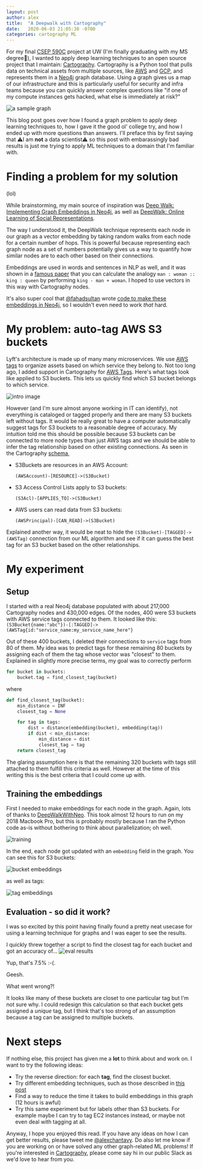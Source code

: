 ```yaml
---
layout: post
author: alex
title:  "A Deepwalk with Cartography"
date:   2020-06-03 21:05:38 -0700
categories: cartography ML
---
```


For my final [CSEP 590C](https://bit.ly/uwfsdl) project at UW (I'm finally graduating with my MS degree🎉), I wanted to apply deep learning techniques to an open source project that I maintain: [Cartography](https://github.com/lyft/cartography). Cartography is a Python tool that pulls data on technical assets from multiple sources, like [AWS](https://aws.amazon.com/) and [GCP](https://cloud.google.com/), and represents them in a [Neo4j](https://www.neo4j.com) graph database. Using a graph gives us a map of our infrastructure and this is particularly useful for security and infra teams because you can quickly answer complex questions like "if one of my compute instances gets hacked, what else is immediately at risk?"

![a sample graph](https://github.com/lyft/cartography/raw/master/docs/images/accountsandrds.png)


This blog post goes over how I found a graph problem to apply deep learning techniques to, how I gave it the good ol' college try, and how I ended up with more questions than answers. I'll preface this by first saying that ⚠️I am **not** a data scientist⚠️ so this post with embarassingly bad results is just me trying to apply ML techniques to a domain that I'm familiar with.

# Finding a problem for my solution
(lol)

While brainstorming, my main source of inspiration was [Deep Walk: Implementing Graph Embeddings in Neo4j](https://neo4j.com/blog/deepwalk-implementing-graph-embeddings-in-neo4j/), as well as [DeepWalk: Online Learning of Social Representations](https://arxiv.org/pdf/1403.6652.pdf). 

The way I understood it, the DeepWalk technique represents each node in our graph as a vector embedding by taking random walks from each node for a certain number of hops. This is powerful because representing each graph node as a set of numbers potentially gives us a way to quantify how similar nodes are to each other based on their connections.

Embeddings are used in words and sentences in NLP as well, and it was shown in a [famous paper](https://arxiv.org/pdf/1301.3781.pdf) that you can calculate the analogy `man : woman :: king : queen` by performing `king - man + woman`. I hoped to use vectors in this way with Cartography nodes.

It's also super cool that [@fahadsultan](https://github.com/syedfahadsultan) wrote [code to make these embeddings in Neo4j](https://github.com/syedfahadsultan/DeepWalkWithNeo), so I wouldn't even need to work _that_ hard.

# My problem: auto-tag AWS S3 buckets
Lyft's architecture is made up of many many microservices. We use [AWS tags](https://docs.aws.amazon.com/resourcegroupstagging/latest/APIReference/API_Tag.html) to organize assets based on which service they belong to. Not too long ago, I added support in Cartography for [AWS Tags](https://twitter.com/alexchantavy/status/1248022014331252736). Here's what tags look like applied to S3 buckets. This lets us quickly find which S3 bucket belongs to which service.

![intro image](/assets/img/intro-tags.png)

However (and I'm sure almost anyone working in IT can identify), not everything is cataloged or tagged properly and there are many S3 buckets left without tags. It would be really great to have a computer automatically suggest tags for S3 buckets to a reasonable degree of accuracy. My intuition told me this should be possible because S3 buckets can be connected to more node types than just AWS tags and we should be able to infer the tag relationship based on other existing connections. As seen in the Cartography [schema](https://github.com/lyft/cartography/blob/master/docs/schema/aws.md#relationships-36),

- S3Buckets are resources in an AWS Account:

	```
	(AWSAccount)-[RESOURCE]->(S3Bucket)
	```

- S3 Access Control Lists apply to S3 buckets:

	```
	(S3Acl)-[APPLIES_TO]->(S3Bucket)
	```

- AWS users can read data from S3 buckets:

    ```
    (AWSPrincipal)-[CAN_READ]->(S3Bucket)
    ```

Explained another way, it would be neat to hide the `(S3Bucket)-[TAGGED]->(AWSTag)` connection from our ML algorithm and see if it can guess the best tag for an S3 bucket based on the other relationships.

# My experiment

## Setup

I started with a real Neo4j database populated with about 217,000 Cartography nodes and 430,000 edges. Of the nodes, 400 were S3 buckets with AWS service tags connected to them. It looked like this: `(S3Bucket{name:"abc"})-[:TAGGED]->(AWSTag{id:"service_name:my_service_name_here"}` 

Out of these 400 buckets, I deleted their connections to `service` tags from 80 of them. My idea was to predict tags for these remaining 80 buckets by assigning each of them the tag whose vector was "closest" to them. Explained in slightly more precise terms, my goal was to correctly perform

```python
for bucket in buckets:
    bucket.tag = find_closest_tag(bucket)
```

where

```python
def find_closest_tag(bucket):
    min_distance = INF
    closest_tag = None

    for tag in tags:
        dist = distance(embedding(bucket), embedding(tag))
        if dist < min_distance:
            min_distance = dist
            closest_tag = tag
    return closest_tag
```

The glaring assumption here is that the remaining 320 buckets with tags still attached to them fulfill this criteria as well. However at the time of this writing this is the best criteria that I could come up with.

## Training the embeddings

First I needed to make embeddings for each node in the graph. Again, lots of thanks to [DeepWalkWithNeo](https://github.com/syedfahadsultan/DeepWalkWithNeo). This took almost 12 hours to run on my 2018 Macbook Pro, but this is probably mostly because I ran the Python code as-is without bothering to think about parallelization; oh well. 

![training](/assets/img/training.png)

In the end, each node got updated with an `embedding` field in the graph. You can see this for S3 buckets:

![bucket embeddings](/assets/img/bucket-embed.png)

as well as tags:

![tag embeddings](/assets/img/tag-embed.png)

## Evaluation - so did it work?

I was so excited by this point having finally found a pretty neat usecase for using a learning technique for graphs and I was eager to see the results.

I quickly threw together a script to find the closest tag for each bucket and got an accuracy of...
![eval results](/assets/img/eval-results-redacted.png)

Yup, that's 7.5% :-(.

Geesh.

What went wrong?!

It looks like many of these buckets are closet to one particular tag but I'm not sure why. I could redesign this calculation so that each bucket gets assigned a _unique_ tag, but I think that's too strong of an assumption because a tag can be assigned to multiple buckets.

# Next steps
If nothing else, this project has given me a **lot** to think about and work on. I want to try the following ideas:

- Try the reverse direction: for each **tag**, find the closest bucket.
- Try different embedding techniques, such as those described in [this post](https://medium.com/octavian-ai/deep-learning-with-knowledge-graphs-3df0b469a61a)
- Find a way to reduce the time it takes to build embeddings in this graph (12 hours is awful)
- Try this same experiment but for labels other than S3 buckets. For example maybe I can try to tag EC2 instances instead, or maybe not even deal with tagging at all.

Anyway, I hope you enjoyed this read. If you have any ideas on how I can get better results, please tweet me [@alexchantavy](https://twitter.com/alexchantavy). Do also let me know if you are working on or have solved any other graph-related ML problems! If you're interested in [Cartography](https://github.com/lyft/cartography), please come say hi in our public Slack as we'd love to hear from you.